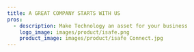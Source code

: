 ```yaml
---
title: A GREAT COMPANY STARTS WITH US
pros:
  - description: Make Technology an asset for your business
    logo_image: images/product/isafe.png
    product_image: images/product/isafe Connect.jpg
---
```

